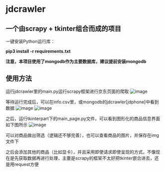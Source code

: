 # jdcrawler
## 一个由scrapy + tkinter组合而成的项目


一键安装Python运行库：


**pip3 install -r requirements.txt**

**注意，本项目使用了mongodb作为主要数据库，建议提前安装mongodb**


## 使用方法
运行jdcrawler里的main.py运行scrapy框架进行京东页面的爬取
![image](https://user-images.githubusercontent.com/33159179/161721359-1b587973-b5cf-464c-95df-707f21677f0f.png)

等待运行完成后，可以在info.csv里，或mongodb的jdcrawler[jdphone]中看到数据
![image](https://user-images.githubusercontent.com/33159179/161722155-e7366851-dcce-4223-9916-aa84187cbfe2.png)
![image](https://user-images.githubusercontent.com/33159179/161722213-cf4e2a82-06ca-4678-87b0-2614e9123ae5.png)


之后，运行tkinterpart下的main_page.py文件，可以看到图形化的商品信息界面如下图所示
![image](https://user-images.githubusercontent.com/33159179/161722535-457d389c-d90f-421e-847d-35d7af34b8c9.png)


 可以对商品做出筛选（逻辑还不够完善），也可以查看商品的图片，并保存在img文件下
 
 
 
 之后会添加其他的商品（比如显卡），并且采用即使请求即使呈现的方式，不像现在是先获取数据再进行处理，主要是scrapy的框架不太好把tkinter嵌合进去，还是用request方便







